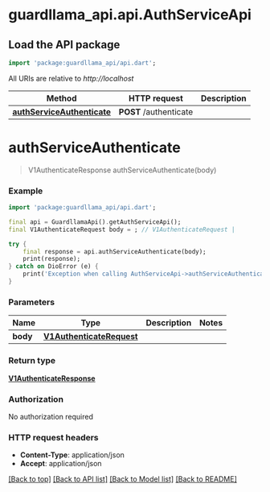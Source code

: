 # guardllama_api.api.AuthServiceApi

## Load the API package
```dart
import 'package:guardllama_api/api.dart';
```

All URIs are relative to *http://localhost*

Method | HTTP request | Description
------------- | ------------- | -------------
[**authServiceAuthenticate**](AuthServiceApi.md#authserviceauthenticate) | **POST** /authenticate | 


# **authServiceAuthenticate**
> V1AuthenticateResponse authServiceAuthenticate(body)



### Example
```dart
import 'package:guardllama_api/api.dart';

final api = GuardllamaApi().getAuthServiceApi();
final V1AuthenticateRequest body = ; // V1AuthenticateRequest | 

try {
    final response = api.authServiceAuthenticate(body);
    print(response);
} catch on DioError (e) {
    print('Exception when calling AuthServiceApi->authServiceAuthenticate: $e\n');
}
```

### Parameters

Name | Type | Description  | Notes
------------- | ------------- | ------------- | -------------
 **body** | [**V1AuthenticateRequest**](V1AuthenticateRequest.md)|  | 

### Return type

[**V1AuthenticateResponse**](V1AuthenticateResponse.md)

### Authorization

No authorization required

### HTTP request headers

 - **Content-Type**: application/json
 - **Accept**: application/json

[[Back to top]](#) [[Back to API list]](../README.md#documentation-for-api-endpoints) [[Back to Model list]](../README.md#documentation-for-models) [[Back to README]](../README.md)

